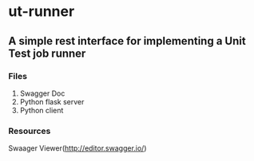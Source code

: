 # ut-runner
## A simple rest interface for implementing a Unit Test job runner

### Files
1. Swagger Doc
2. Python flask server
3. Python client

### Resources
Swaager Viewer(http://editor.swagger.io/)
